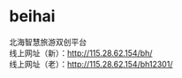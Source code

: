 # beihai
北海智慧旅游双创平台<br/>
线上网址（新）：http://115.28.62.154/bh/<br/>
线上网址（老）：http://115.28.62.154/bh12301/<br/>
